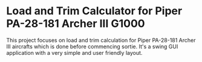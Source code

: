 # Load and Trim Calculator for Piper PA-28-181 Archer III G1000
This project focuses on load and trim calculation for Piper PA-28-181 Archer III aircrafts which is done before
commencing sortie. It's a swing GUI application with a very simple and user friendly layout.
